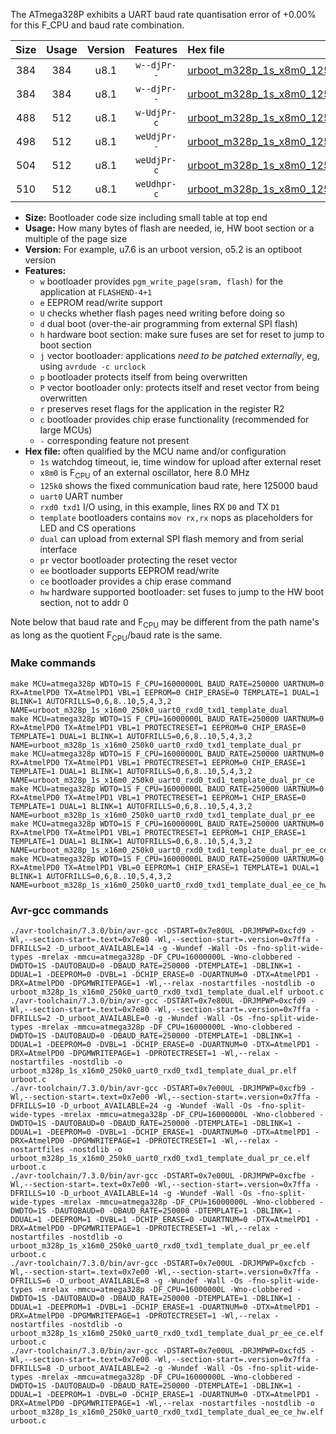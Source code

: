 The ATmega328P exhibits a UART baud rate quantisation error of +0.00% for this F_CPU and baud rate combination.

|Size|Usage|Version|Features|Hex file|
|:-:|:-:|:-:|:-:|:--|
|384|384|u8.1|`w--djPr--`|[urboot_m328p_1s_x8m0_125k0_uart0_rxd0_txd1_template_dual.hex](https://raw.githubusercontent.com/stefanrueger/urboot.hex/main/mcus/atmega328p/watchdog_1_s/external_oscillator_x/%2B8m000000_hz/%2B125k0_baud/uart0_rxd0_txd1/template_dual/urboot_m328p_1s_x8m0_125k0_uart0_rxd0_txd1_template_dual.hex)|
|384|384|u8.1|`w--djPr--`|[urboot_m328p_1s_x8m0_125k0_uart0_rxd0_txd1_template_dual_pr.hex](https://raw.githubusercontent.com/stefanrueger/urboot.hex/main/mcus/atmega328p/watchdog_1_s/external_oscillator_x/%2B8m000000_hz/%2B125k0_baud/uart0_rxd0_txd1/template_dual/urboot_m328p_1s_x8m0_125k0_uart0_rxd0_txd1_template_dual_pr.hex)|
|488|512|u8.1|`w-UdjPr-c`|[urboot_m328p_1s_x8m0_125k0_uart0_rxd0_txd1_template_dual_pr_ce.hex](https://raw.githubusercontent.com/stefanrueger/urboot.hex/main/mcus/atmega328p/watchdog_1_s/external_oscillator_x/%2B8m000000_hz/%2B125k0_baud/uart0_rxd0_txd1/template_dual/urboot_m328p_1s_x8m0_125k0_uart0_rxd0_txd1_template_dual_pr_ce.hex)|
|498|512|u8.1|`weUdjPr--`|[urboot_m328p_1s_x8m0_125k0_uart0_rxd0_txd1_template_dual_pr_ee.hex](https://raw.githubusercontent.com/stefanrueger/urboot.hex/main/mcus/atmega328p/watchdog_1_s/external_oscillator_x/%2B8m000000_hz/%2B125k0_baud/uart0_rxd0_txd1/template_dual/urboot_m328p_1s_x8m0_125k0_uart0_rxd0_txd1_template_dual_pr_ee.hex)|
|504|512|u8.1|`weUdjPr-c`|[urboot_m328p_1s_x8m0_125k0_uart0_rxd0_txd1_template_dual_pr_ee_ce.hex](https://raw.githubusercontent.com/stefanrueger/urboot.hex/main/mcus/atmega328p/watchdog_1_s/external_oscillator_x/%2B8m000000_hz/%2B125k0_baud/uart0_rxd0_txd1/template_dual/urboot_m328p_1s_x8m0_125k0_uart0_rxd0_txd1_template_dual_pr_ee_ce.hex)|
|510|512|u8.1|`weUdhpr-c`|[urboot_m328p_1s_x8m0_125k0_uart0_rxd0_txd1_template_dual_ee_ce_hw.hex](https://raw.githubusercontent.com/stefanrueger/urboot.hex/main/mcus/atmega328p/watchdog_1_s/external_oscillator_x/%2B8m000000_hz/%2B125k0_baud/uart0_rxd0_txd1/template_dual/urboot_m328p_1s_x8m0_125k0_uart0_rxd0_txd1_template_dual_ee_ce_hw.hex)|

- **Size:** Bootloader code size including small table at top end
- **Usage:** How many bytes of flash are needed, ie, HW boot section or a multiple of the page size
- **Version:** For example, u7.6 is an urboot version, o5.2 is an optiboot version
- **Features:**
  + `w` bootloader provides `pgm_write_page(sram, flash)` for the application at `FLASHEND-4+1`
  + `e` EEPROM read/write support
  + `U` checks whether flash pages need writing before doing so
  + `d` dual boot (over-the-air programming from external SPI flash)
  + `h` hardware boot section: make sure fuses are set for reset to jump to boot section
  + `j` vector bootloader: applications *need to be patched externally*, eg, using `avrdude -c urclock`
  + `p` bootloader protects itself from being overwritten
  + `P` vector bootloader only: protects itself and reset vector from being overwritten
  + `r` preserves reset flags for the application in the register R2
  + `c` bootloader provides chip erase functionality (recommended for large MCUs)
  + `-` corresponding feature not present
- **Hex file:** often qualified by the MCU name and/or configuration
  + `1s` watchdog timeout, ie, time window for upload after external reset
  + `x8m0` is F<sub>CPU</sub> of an external oscillator, here 8.0 MHz
  + `125k0` shows the fixed communication baud rate, here 125000 baud
  + `uart0` UART number
  + `rxd0 txd1` I/O using, in this example, lines RX `D0` and TX `D1`
  + `template` bootloaders contains `mov rx,rx` nops as placeholders for LED and CS operations
  + `dual` can upload from external SPI flash memory and from serial interface
  + `pr` vector bootloader protecting the reset vector
  + `ee` bootloader supports EEPROM read/write
  + `ce` bootloader provides a chip erase command
  + `hw` hardware supported bootloader: set fuses to jump to the HW boot section, not to addr 0


Note below that baud rate and F<sub>CPU</sub> may be different from the path name's as long as the quotient F<sub>CPU</sub>/baud rate is the same.

### Make commands
```
make MCU=atmega328p WDTO=1S F_CPU=16000000L BAUD_RATE=250000 UARTNUM=0 RX=AtmelPD0 TX=AtmelPD1 VBL=1 EEPROM=0 CHIP_ERASE=0 TEMPLATE=1 DUAL=1 BLINK=1 AUTOFRILLS=0,6,8..10,5,4,3,2 NAME=urboot_m328p_1s_x16m0_250k0_uart0_rxd0_txd1_template_dual
make MCU=atmega328p WDTO=1S F_CPU=16000000L BAUD_RATE=250000 UARTNUM=0 RX=AtmelPD0 TX=AtmelPD1 VBL=1 PROTECTRESET=1 EEPROM=0 CHIP_ERASE=0 TEMPLATE=1 DUAL=1 BLINK=1 AUTOFRILLS=0,6,8..10,5,4,3,2 NAME=urboot_m328p_1s_x16m0_250k0_uart0_rxd0_txd1_template_dual_pr
make MCU=atmega328p WDTO=1S F_CPU=16000000L BAUD_RATE=250000 UARTNUM=0 RX=AtmelPD0 TX=AtmelPD1 VBL=1 PROTECTRESET=1 EEPROM=0 CHIP_ERASE=1 TEMPLATE=1 DUAL=1 BLINK=1 AUTOFRILLS=0,6,8..10,5,4,3,2 NAME=urboot_m328p_1s_x16m0_250k0_uart0_rxd0_txd1_template_dual_pr_ce
make MCU=atmega328p WDTO=1S F_CPU=16000000L BAUD_RATE=250000 UARTNUM=0 RX=AtmelPD0 TX=AtmelPD1 VBL=1 PROTECTRESET=1 EEPROM=1 CHIP_ERASE=0 TEMPLATE=1 DUAL=1 BLINK=1 AUTOFRILLS=0,6,8..10,5,4,3,2 NAME=urboot_m328p_1s_x16m0_250k0_uart0_rxd0_txd1_template_dual_pr_ee
make MCU=atmega328p WDTO=1S F_CPU=16000000L BAUD_RATE=250000 UARTNUM=0 RX=AtmelPD0 TX=AtmelPD1 VBL=1 PROTECTRESET=1 EEPROM=1 CHIP_ERASE=1 TEMPLATE=1 DUAL=1 BLINK=1 AUTOFRILLS=0,6,8..10,5,4,3,2 NAME=urboot_m328p_1s_x16m0_250k0_uart0_rxd0_txd1_template_dual_pr_ee_ce
make MCU=atmega328p WDTO=1S F_CPU=16000000L BAUD_RATE=250000 UARTNUM=0 RX=AtmelPD0 TX=AtmelPD1 VBL=0 EEPROM=1 CHIP_ERASE=1 TEMPLATE=1 DUAL=1 BLINK=1 AUTOFRILLS=0,6,8..10,5,4,3,2 NAME=urboot_m328p_1s_x16m0_250k0_uart0_rxd0_txd1_template_dual_ee_ce_hw
```

### Avr-gcc commands
```
./avr-toolchain/7.3.0/bin/avr-gcc -DSTART=0x7e80UL -DRJMPWP=0xcfd9 -Wl,--section-start=.text=0x7e80 -Wl,--section-start=.version=0x7ffa -DFRILLS=2 -D_urboot_AVAILABLE=14 -g -Wundef -Wall -Os -fno-split-wide-types -mrelax -mmcu=atmega328p -DF_CPU=16000000L -Wno-clobbered -DWDTO=1S -DAUTOBAUD=0 -DBAUD_RATE=250000 -DTEMPLATE=1 -DBLINK=1 -DDUAL=1 -DEEPROM=0 -DVBL=1 -DCHIP_ERASE=0 -DUARTNUM=0 -DTX=AtmelPD1 -DRX=AtmelPD0 -DPGMWRITEPAGE=1 -Wl,--relax -nostartfiles -nostdlib -o urboot_m328p_1s_x16m0_250k0_uart0_rxd0_txd1_template_dual.elf urboot.c
./avr-toolchain/7.3.0/bin/avr-gcc -DSTART=0x7e80UL -DRJMPWP=0xcfd9 -Wl,--section-start=.text=0x7e80 -Wl,--section-start=.version=0x7ffa -DFRILLS=2 -D_urboot_AVAILABLE=0 -g -Wundef -Wall -Os -fno-split-wide-types -mrelax -mmcu=atmega328p -DF_CPU=16000000L -Wno-clobbered -DWDTO=1S -DAUTOBAUD=0 -DBAUD_RATE=250000 -DTEMPLATE=1 -DBLINK=1 -DDUAL=1 -DEEPROM=0 -DVBL=1 -DCHIP_ERASE=0 -DUARTNUM=0 -DTX=AtmelPD1 -DRX=AtmelPD0 -DPGMWRITEPAGE=1 -DPROTECTRESET=1 -Wl,--relax -nostartfiles -nostdlib -o urboot_m328p_1s_x16m0_250k0_uart0_rxd0_txd1_template_dual_pr.elf urboot.c
./avr-toolchain/7.3.0/bin/avr-gcc -DSTART=0x7e00UL -DRJMPWP=0xcfb9 -Wl,--section-start=.text=0x7e00 -Wl,--section-start=.version=0x7ffa -DFRILLS=10 -D_urboot_AVAILABLE=24 -g -Wundef -Wall -Os -fno-split-wide-types -mrelax -mmcu=atmega328p -DF_CPU=16000000L -Wno-clobbered -DWDTO=1S -DAUTOBAUD=0 -DBAUD_RATE=250000 -DTEMPLATE=1 -DBLINK=1 -DDUAL=1 -DEEPROM=0 -DVBL=1 -DCHIP_ERASE=1 -DUARTNUM=0 -DTX=AtmelPD1 -DRX=AtmelPD0 -DPGMWRITEPAGE=1 -DPROTECTRESET=1 -Wl,--relax -nostartfiles -nostdlib -o urboot_m328p_1s_x16m0_250k0_uart0_rxd0_txd1_template_dual_pr_ce.elf urboot.c
./avr-toolchain/7.3.0/bin/avr-gcc -DSTART=0x7e00UL -DRJMPWP=0xcfbe -Wl,--section-start=.text=0x7e00 -Wl,--section-start=.version=0x7ffa -DFRILLS=10 -D_urboot_AVAILABLE=14 -g -Wundef -Wall -Os -fno-split-wide-types -mrelax -mmcu=atmega328p -DF_CPU=16000000L -Wno-clobbered -DWDTO=1S -DAUTOBAUD=0 -DBAUD_RATE=250000 -DTEMPLATE=1 -DBLINK=1 -DDUAL=1 -DEEPROM=1 -DVBL=1 -DCHIP_ERASE=0 -DUARTNUM=0 -DTX=AtmelPD1 -DRX=AtmelPD0 -DPGMWRITEPAGE=1 -DPROTECTRESET=1 -Wl,--relax -nostartfiles -nostdlib -o urboot_m328p_1s_x16m0_250k0_uart0_rxd0_txd1_template_dual_pr_ee.elf urboot.c
./avr-toolchain/7.3.0/bin/avr-gcc -DSTART=0x7e00UL -DRJMPWP=0xcfcb -Wl,--section-start=.text=0x7e00 -Wl,--section-start=.version=0x7ffa -DFRILLS=6 -D_urboot_AVAILABLE=8 -g -Wundef -Wall -Os -fno-split-wide-types -mrelax -mmcu=atmega328p -DF_CPU=16000000L -Wno-clobbered -DWDTO=1S -DAUTOBAUD=0 -DBAUD_RATE=250000 -DTEMPLATE=1 -DBLINK=1 -DDUAL=1 -DEEPROM=1 -DVBL=1 -DCHIP_ERASE=1 -DUARTNUM=0 -DTX=AtmelPD1 -DRX=AtmelPD0 -DPGMWRITEPAGE=1 -DPROTECTRESET=1 -Wl,--relax -nostartfiles -nostdlib -o urboot_m328p_1s_x16m0_250k0_uart0_rxd0_txd1_template_dual_pr_ee_ce.elf urboot.c
./avr-toolchain/7.3.0/bin/avr-gcc -DSTART=0x7e00UL -DRJMPWP=0xcfd5 -Wl,--section-start=.text=0x7e00 -Wl,--section-start=.version=0x7ffa -DFRILLS=8 -D_urboot_AVAILABLE=2 -g -Wundef -Wall -Os -fno-split-wide-types -mrelax -mmcu=atmega328p -DF_CPU=16000000L -Wno-clobbered -DWDTO=1S -DAUTOBAUD=0 -DBAUD_RATE=250000 -DTEMPLATE=1 -DBLINK=1 -DDUAL=1 -DEEPROM=1 -DVBL=0 -DCHIP_ERASE=1 -DUARTNUM=0 -DTX=AtmelPD1 -DRX=AtmelPD0 -DPGMWRITEPAGE=1 -Wl,--relax -nostartfiles -nostdlib -o urboot_m328p_1s_x16m0_250k0_uart0_rxd0_txd1_template_dual_ee_ce_hw.elf urboot.c
```

